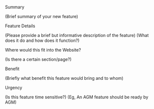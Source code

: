 Summary

(Brief summary of your new feature)

Feature Details

(Please provide a brief but informative description of the feature)
(What does it do and how does it function?)

Where would this fit into the Website?

(Is there a certain section/page?)

Benefit

(Briefly what benefit this feature would bring and to whom)

Urgency

(Is this feature time sensitive?)
(Eg, An AGM feature should be ready by AGM)